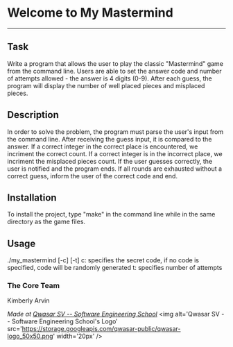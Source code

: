 # Welcome to My Mastermind
***

## Task
Write a program that allows the user to play the classic "Mastermind" game from the command line.
Users are able to set the answer code and number of attempts allowed - the answer is 4 digits (0-9).
After each guess, the program will display the number of well placed pieces and misplaced pieces. 

## Description
In order to solve the problem, the program must parse the user's input from the command line.
After receiving the guess input, it is compared to the answer. 
If a correct integer in the correct place is encountered, we incriment the correct count.
If a correct integer is in the incorrect place, we incriment the misplaced pieces count. 
If the user guesses correctly, the user is notified and the program ends.
If all rounds are exhausted without a correct guess, inform the user of the correct code and end.

## Installation
To install the project, type "make" in the command line while in the same directory as the game files.

## Usage
./my_mastermind [-c] [-t]
c: specifies the secret code, if no code is specified, code will be randomly generated
t: specifies number of attempts 

### The Core Team
Kimberly Arvin

<span><i>Made at <a href='https://qwasar.io'>Qwasar SV -- Software Engineering School</a></i></span>
<span><img alt='Qwasar SV -- Software Engineering School's Logo' src='https://storage.googleapis.com/qwasar-public/qwasar-logo_50x50.png' width='20px' /></span>